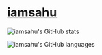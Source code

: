 # [iamsahu](https://twitter.com/themystery)

![iamsahu's GitHub stats](https://github-readme-stats.vercel.app/api?username=iamsahu&theme=radical)


![iamsahu's GitHub languages](https://github-readme-stats.vercel.app/api/top-langs/?username=iamsahu&theme=radical&hide=css,javascript,html)
